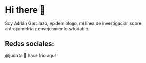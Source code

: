 # Hi there 👋


Soy Adrián Garcilazo, epidemiólogo, mi línea de investigación sobre antropometría y envejecmiento saludable.

## Redes sociales: 

@judaita
🥶 hace frio aquí!!

<!--
**DrJaga/DrJaga** is a ✨ _special_ ✨ repository because its `README.md` (this file) appears on your GitHub profile.

Here are some ideas to get you started:

- 🔭 I’m currently working on ...
- 🌱 I’m currently learning ...
- 👯 I’m looking to collaborate on ...
- 🤔 I’m looking for help with ...
- 💬 Ask me about ...
- 📫 How to reach me: ...
- 😄 Pronouns: ...
- ⚡ Fun fact: ...
-->
